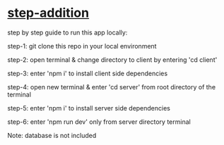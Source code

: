 # <a href="https://step-addition.onrender.com/">step-addition</a>

step by step guide to run this app locally:

step-1: git clone this repo in your local environment

step-2: open terminal & change directory to client by entering 'cd client' 

step-3: enter 'npm i' to install client side dependencies

step-4: open new terminal & enter 'cd server' from root directory of the terminal

step-5: enter 'npm i' to install server side dependencies

step-6: enter 'npm run dev' only from server directory terminal


Note: database is not included

